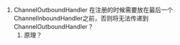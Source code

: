1. ChannelOutboundHandler 在注册的时候需要放在最后一个ChannelInboundHandler之前，否则将无法传递到ChannelOutboundHandler？
   1. 原理？